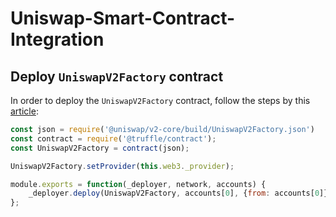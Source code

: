 # Uniswap-Smart-Contract-Integration

## Deploy `UniswapV2Factory` contract
In order to deploy the `UniswapV2Factory` contract, follow the steps by this [article](https://ethereum.stackexchange.com/questions/87523/deploy-pre-compiled-bytecode-using-truffle-migrations-deployer-api):
```javascript
const json = require('@uniswap/v2-core/build/UniswapV2Factory.json')
const contract = require('@truffle/contract');
const UniswapV2Factory = contract(json);

UniswapV2Factory.setProvider(this.web3._provider);

module.exports = function(_deployer, network, accounts) {
    _deployer.deploy(UniswapV2Factory, accounts[0], {from: accounts[0]})
};
```
